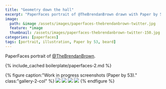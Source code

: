 ```yaml
---
title: "Geometry down the hall"
excerpt: "PaperFaces portrait of @TheBrendanBrown drawn with Paper by 53 on an iPad."
image: 
  path: &image /assets/images/paperfaces-thebrendanbrown-twitter.jpg 
  feature: *image
  thumbnail: /assets/images/paperfaces-thebrendanbrown-twitter-150.jpg
categories: [paperfaces]
tags: [portrait, illustration, Paper by 53, beard]
---
```


PaperFaces portrait of [@TheBrendanBrown](https://twitter.com/TheBrendanBrown).

{% include_cached boilerplate/paperfaces-2.md %}

{% figure caption:"Work in progress screenshots (Paper by 53)." class:"gallery-2-col" %}
[![](/assets/images/paperfaces-thebrendanbrown-process-1-750.jpg)](/assets/images/paperfaces-thebrendanbrown-process-1-lg.jpg)
[![](/assets/images/paperfaces-thebrendanbrown-process-2-750.jpg)](/assets/images/paperfaces-thebrendanbrown-process-2-lg.jpg)
[![](/assets/images/paperfaces-thebrendanbrown-process-3-750.jpg)](/assets/images/paperfaces-thebrendanbrown-process-3-lg.jpg)
[![](/assets/images/paperfaces-thebrendanbrown-process-4-750.jpg)](/assets/images/paperfaces-thebrendanbrown-process-4-lg.jpg)
{% endfigure %}
